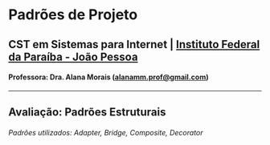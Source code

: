 # Padrões de Projeto

## CST em Sistemas para Internet | [Instituto Federal da Paraíba - João Pessoa](https://www.ifpb.edu.br/joaopessoa)

#### Professora: Dra. Alana Morais (alanamm.prof@gmail.com)

***

## Avaliação: Padrões Estruturais

###### Padrões utilizados: Adapter, Bridge, Composite, Decorator

